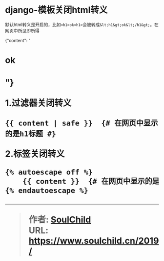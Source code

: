 # django-模板关闭html转义

<!--more-->
默认html转义是开启的，比如`<h1>ok<h1>`会被转成`&lt;h1&gt;ok&lt;/h1&gt;`。在网页中所见即所得


{"content": "<h1>ok<h1>"}

1.过滤器关闭转义
```
{{ content | safe }}  {# 在网页中显示的是h1标题 #}
```

2.标签关闭转义
```html
{% autoescape off %}
    {{ content }}  {# 在网页中显示的是h1标题 #}
{% endautoescape %}
```


---

> 作者: [SoulChild](https://www.soulchild.cn)  
> URL: https://www.soulchild.cn/2019/  

